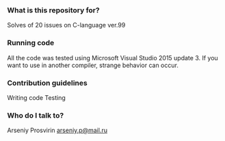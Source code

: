 ### What is this repository for? ###
Solves of 20 issues on C-language ver.99
### Running code ###
All the code was tested using Microsoft Visual Studio 2015 update 3. 
If you want to use in another compiler, strange behavior can occur.
### Contribution guidelines ###
Writing code
Testing
### Who do I talk to? ###
Arseniy Prosvirin
arseniy.p@mail.ru